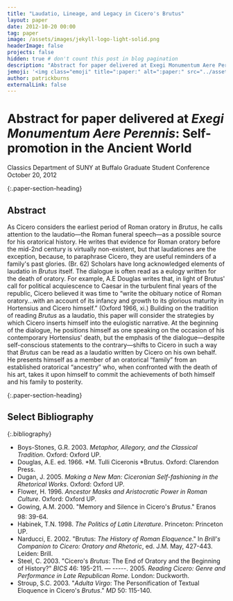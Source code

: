 ```yaml
---
title: "Laudatio, Lineage, and Legacy in Cicero's Brutus"
layout: paper
date: 2012-10-20 00:00
tag: paper
image: /assets/images/jekyll-logo-light-solid.png
headerImage: false
projects: false
hidden: true # don't count this post in blog pagination
description: "Abstract for paper delivered at Exegi Monumentum Aere Perennis: Self-promotion in the Ancient World, Classics Department of SUNY at Buffalo Graduate Student Conference"
jemoji: '<img class="emoji" title=":paper:" alt=":paper:" src="../assets/images/paper-icon.png" height="20" width="20" align="absmiddle">'
author: patrickburns
externalLink: false
---
```


# Abstract for paper delivered at *Exegi Monumentum Aere Perennis*: Self-promotion in the Ancient World
Classics Department of SUNY at Buffalo Graduate Student Conference
October 20, 2012

{:.paper-section-heading}
## Abstract 
As Cicero considers the earliest period of Roman oratory in *Brutus*, he calls attention to the laudatio—the Roman funeral speech—as a possible source for his oratorical history. He writes that evidence for Roman oratory before the mid-2nd century is virtually non-existent, but that laudationes are the exception, because, to paraphrase Cicero, they are useful reminders of a family's past glories. (Br. 62) Scholars have long acknowledged elements of laudatio in *Brutus* itself. The dialogue is often read as a eulogy written for the death of oratory. For example, A.E Douglas writes that, in light of Brutus' call for political acquiescence to Caesar in the turbulent final years of the republic, Cicero believed it was time to “write the obituary notice of Roman oratory...with an account of its infancy and growth to its glorious maturity in Hortensius and Cicero himself.” (Oxford 1966, xi.) Building on the tradition of reading *Brutus* as a laudatio, this paper will consider the strategies by which Cicero inserts himself into the eulogistic narrative. At the beginning of the dialogue, he positions himself as one speaking on the occasion of his contemporary Hortensius' death, but the emphasis of the dialogue―despite self-conscious statements to the contrary―shifts to Cicero in such a way that *Brutus* can be read as a laudatio written by Cicero on his own behalf. He presents himself as a member of an oratorical “family” from an established oratorical “ancestry” who, when confronted with the death of his art, takes it upon himself to commit the achievements of both himself and his family to posterity.

{:.paper-section-heading}
## Select Bibliography

{:.bibliography}
- Boys-Stones, G.R. 2003. *Metaphor, Allegory, and the Classical Tradition*. Oxford: Oxford UP.
- Douglas, A.E. ed. 1966. *M. Tulli Ciceronis *Brutus. Oxford: Clarendon Press.
- Dugan, J. 2005. *Making a New Man: Ciceronian Self-fashioning in the Rhetorical Works*. Oxford: Oxford UP.
- Flower, H. 1996. *Ancestor Masks and Aristocratic Power in Roman Culture*. Oxford: Oxford UP.
- Gowing, A.M. 2000. "Memory and Silence in Cicero's *Brutus*." Eranos 98: 39-64.
- Habinek, T.N. 1998. *The Politics of Latin Literature*. Princeton: Princeton UP.
- Narducci, E. 2002. "Brutus: *The History of Roman Eloquence*." In *Brill's Companion to Cicero: Oratory and Rhetoric*, ed. J.M. May, 427-443. Leiden: Brill.
- Steel, C. 2003. "Cicero's *Brutus*: The End of Oratory and the Beginning of History?" *BICS* 46: 195-211.
— -----. 2005. *Reading Cicero: Genre and Performance in Late Republican Rome*. London: Duckworth.
- Stroup, S.C. 2003. "*Adulta Virgo*: The Personification of Textual Eloquence in Cicero's *Brutus*." *MD* 50: 115-140.
